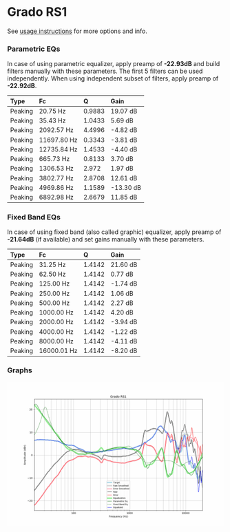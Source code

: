 # Grado RS1
See [usage instructions](https://github.com/jaakkopasanen/AutoEq#usage) for more options and info.

### Parametric EQs
In case of using parametric equalizer, apply preamp of **-22.93dB** and build filters manually
with these parameters. The first 5 filters can be used independently.
When using independent subset of filters, apply preamp of **-22.92dB**.

| Type    | Fc          |      Q | Gain      |
|:--------|:------------|:-------|:----------|
| Peaking | 20.75 Hz    | 0.9883 | 19.07 dB  |
| Peaking | 35.43 Hz    | 1.0433 | 5.69 dB   |
| Peaking | 2092.57 Hz  | 4.4996 | -4.82 dB  |
| Peaking | 11697.80 Hz | 0.3343 | -3.81 dB  |
| Peaking | 12735.84 Hz | 1.4533 | -4.40 dB  |
| Peaking | 665.73 Hz   | 0.8133 | 3.70 dB   |
| Peaking | 1306.53 Hz  | 2.972  | 1.97 dB   |
| Peaking | 3802.77 Hz  | 2.8708 | 12.61 dB  |
| Peaking | 4969.86 Hz  | 1.1589 | -13.30 dB |
| Peaking | 6892.98 Hz  | 2.6679 | 11.85 dB  |

### Fixed Band EQs
In case of using fixed band (also called graphic) equalizer, apply preamp of **-21.64dB**
(if available) and set gains manually with these parameters.

| Type    | Fc          |      Q | Gain     |
|:--------|:------------|:-------|:---------|
| Peaking | 31.25 Hz    | 1.4142 | 21.60 dB |
| Peaking | 62.50 Hz    | 1.4142 | 0.77 dB  |
| Peaking | 125.00 Hz   | 1.4142 | -1.74 dB |
| Peaking | 250.00 Hz   | 1.4142 | 1.06 dB  |
| Peaking | 500.00 Hz   | 1.4142 | 2.27 dB  |
| Peaking | 1000.00 Hz  | 1.4142 | 4.20 dB  |
| Peaking | 2000.00 Hz  | 1.4142 | -3.94 dB |
| Peaking | 4000.00 Hz  | 1.4142 | -1.22 dB |
| Peaking | 8000.00 Hz  | 1.4142 | -4.11 dB |
| Peaking | 16000.01 Hz | 1.4142 | -8.20 dB |

### Graphs
![](./Grado%20RS1.png)